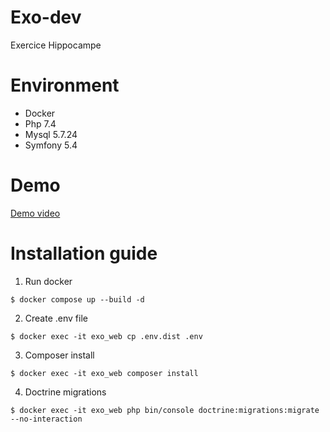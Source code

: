 # Exo-dev
Exercice Hippocampe


# Environment
- Docker
- Php 7.4
- Mysql 5.7.24
- Symfony 5.4

# Demo

[Demo video]()


# Installation guide

1) Run docker
```
$ docker compose up --build -d
```

2) Create .env file
```
$ docker exec -it exo_web cp .env.dist .env
```

3) Composer install
```
$ docker exec -it exo_web composer install
```
4) Doctrine migrations
```
$ docker exec -it exo_web php bin/console doctrine:migrations:migrate --no-interaction
```